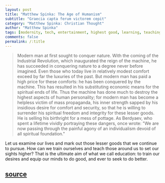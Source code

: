 ```yaml
---
layout: post
title: "Matthew Spinka: The Age of Humanism"
subtitle: "Graecia capta ferum victorem cepit"
category: "Matthew Spinka: Christian Thought"
author: "Matthew Spinka"
tags: [modernity, tech, entertainment, highest good, learning, teaching, education]
comments: false
permalink: /:title
---
```


> Modern man at first sought to conquer nature. With the coming of the Industrial Revolution, which inaugurated the reign of the machine, he has succeeded in conquering nature to a degree never before imagined. Even those who today live in relatively modest comfort exceed by far the luxuries of the past. But modern man has paid a high price for these comforts: he has been conquered by the machine. This has resulted in his substituting economic means for the spiritual ends of life. Thus the machine has done much to destroy the highest aspects of human personality; for modern man has become a helpless victim of mass propaganda, his inner strength sapped by his insidious desire for comfort and security, so that he is willing to surrender his spiritual freedom and integrity for these lesser goods. He is selling his birthright for a mess of pottage. As Berdyaev, who spent a lifetime vividly portraying these dangers, once wrote: "We are now passing through the painful agony of an individualism devoid of all spiritual foundation."

Let us examine our lives and mark out those lesser goods that we continue to pursue. How can we train ourselves and teach those around us to set our sights higher? That is the ultimate aim of what we call education: to train our desires and equip our minds to do good, and ever to seek to do better.

<h2 class="post-source"><a href="https://archive.org/stream/christianthought00spin#page/13"><i class="fas fa-book" aria-hidden="true"></i> source</a></h2>